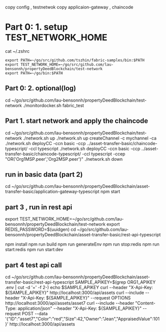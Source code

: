 copy config , testnetwok
copy applicaion-gateway , chaincode

# Part 0: 1. setup TEST_NETWORK_HOME

cat ~/.zshrc

```
export PATH=~/go/src/github.com/tszhin/fabric-samples/bin:$PATH
export TEST_NETWORK_HOME=~/go/src/github.com/lau-bensonnh/propertyDeedBlockchain/test-network
export PATH=~/go/bin:$PATH
```

## Part 0: 2. optional(log)

cd ~/go/src/github.com/lau-bensonnh/propertyDeedBlockchain/test-network
./monitordocker.sh fabric_test

## Part 1. start network and apply the chaincode

<!-- ccn = CC_NAME  , ccep = CC_END_POLICY , CCCG = CC_COLL_CONFIG  -->

cd ~/go/src/github.com/lau-bensonnh/propertyDeedBlockchain/test-network
./network.sh up
./network.sh up createChannel -c mychannel -ca
./network.sh deployCC -ccn basic -ccp ../asset-transfer-basic/chaincode-typescript/ -ccl typescript
./network.sh deployCC -ccn basic -ccp ../asset-transfer-basic/chaincode-typescript/ -ccl typescript -ccep "OR('Org1MSP.peer','Org2MSP.peer')"
./network.sh down

## run in basic data (part 2)

cd ~/go/src/github.com/lau-bensonnh/propertyDeedBlockchain/asset-transfer-basic/application-gateway-typescript
npm start

## part 3 , run in rest api

export TEST_NETWORK_HOME=~/go/src/github.com/lau-bensonnh/propertyDeedBlockchain/test-network
export REDIS_PASSWORD=$(uuidgen)
cd ~/go/src/github.com/lau-bensonnh/propertyDeedBlockchain/asset-transfer-basic/rest-api-typescript

<!-- install -->

npm install
npm run build
npm run generateEnv
npm run stop:redis
npm run start:redis
npm run start:dev

## part 4 test api call

cd ~/go/src/github.com/lau-bensonnh/propertyDeedBlockchain/asset-transfer-basic/rest-api-typescript
SAMPLE_APIKEY=$(grep ORG1_APIKEY .env | cut -d '=' -f 2-)
echo $SAMPLE_APIKEY
curl --header "X-Api-Key: ${SAMPLE_APIKEY}" http://localhost:3000/api/assets
curl --include --header "X-Api-Key: ${SAMPLE_APIKEY}" --request OPTIONS http://localhost:3000/api/assets/asset7
curl --include --header "Content-Type: application/json" --header "X-Api-Key: ${SAMPLE_APIKEY}" --request POST --data '{"ID":"asset7","Color":"red","Size":42,"Owner":"Jean","AppraisedValue":101}' http://localhost:3000/api/assets

```

```
